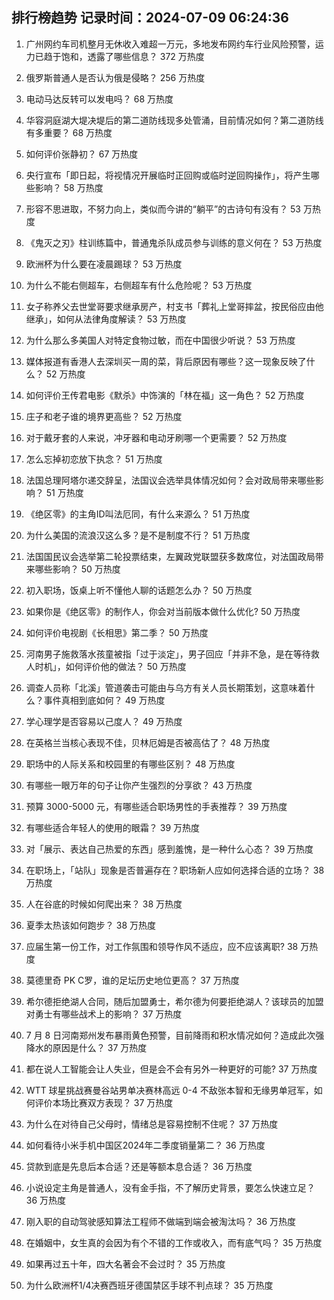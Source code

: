 
## 排行榜趋势 记录时间：2024-07-09 06:24:36
  
  1. 广州网约车司机整月无休收入难超一万元，多地发布网约车行业风险预警，运力已趋于饱和，透露了哪些信息？ 372 万热度
    
  2. 俄罗斯普通人是否认为俄是侵略？ 256 万热度
    
  3. 电动马达反转可以发电吗？ 68 万热度
    
  4. 华容洞庭湖大堤决堤后的第二道防线现多处管涌，目前情况如何？第二道防线有多重要？ 68 万热度
    
  5. 如何评价张静初？ 67 万热度
    
  6. 央行宣布「即日起，将视情况开展临时正回购或临时逆回购操作」，将产生哪些影响？ 58 万热度
    
  7. 形容不思进取，不努力向上，类似而今讲的“躺平”的古诗句有没有？ 53 万热度
    
  8. 《鬼灭之刃》柱训练篇中，普通鬼杀队成员参与训练的意义何在？ 53 万热度
    
  9. 欧洲杯为什么要在凌晨踢球？ 53 万热度
    
  10. 为什么不能右侧超车，右侧超车有什么危险呢？ 53 万热度
    
  11. 女子称养父去世堂哥要求继承房产，村支书「葬礼上堂哥摔盆，按民俗应由他继承」，如何从法律角度解读？ 53 万热度
    
  12. 为什么那么多美国人对特定食物过敏，而在中国很少听说？ 53 万热度
    
  13. 媒体报道有香港人去深圳买一周的菜，背后原因有哪些？这一现象反映了什么？ 52 万热度
    
  14. 如何评价王传君电影《默杀》中饰演的「林在福」这一角色？ 52 万热度
    
  15. 庄子和老子谁的境界更高些？ 52 万热度
    
  16. 对于戴牙套的人来说，冲牙器和电动牙刷哪一个更需要？ 52 万热度
    
  17. 怎么忘掉初恋放下执念？ 51 万热度
    
  18. 法国总理阿塔尔递交辞呈，法国议会选举具体情况如何？会对政局带来哪些影响？ 51 万热度
    
  19. 《绝区零》的主角ID叫法厄同，有什么来源么？ 51 万热度
    
  20. 为什么美国的流浪汉这么多？是不是制度不行？ 51 万热度
    
  21. 法国国民议会选举第二轮投票结束，左翼政党联盟获多数席位，对法国政局带来哪些影响？ 50 万热度
    
  22. 初入职场，饭桌上听不懂他人聊的话题怎么办？ 50 万热度
    
  23. 如果你是《绝区零》的制作人，你会对当前版本做什么优化? 50 万热度
    
  24. 如何评价电视剧《长相思》第二季？ 50 万热度
    
  25. 河南男子施救落水孩童被指「过于淡定」，男子回应「并非不急，是在等待救人时机」，如何评价他的做法？ 50 万热度
    
  26. 调查人员称「北溪」管道袭击可能由与乌方有关人员长期策划，这意味着什么？事件真相到底如何？ 49 万热度
    
  27. 学心理学是否容易以己度人？ 49 万热度
    
  28. 在英格兰当核心表现不佳，贝林厄姆是否被高估了？ 48 万热度
    
  29. 职场中的人际关系和校园里的有哪些区别？ 48 万热度
    
  30. 有哪些一眼万年的句子让你产生强烈的分享欲？ 43 万热度
    
  31. 预算 3000-5000 元，有哪些适合职场男性的手表推荐？ 39 万热度
    
  32. 有哪些适合年轻人的使用的眼霜？ 39 万热度
    
  33. 对「展示、表达自己热爱的东西」感到羞愧，是一种什么心态？ 39 万热度
    
  34. 在职场上，「站队」现象是否普遍存在？职场新人应如何选择合适的立场？ 38 万热度
    
  35. 人在谷底的时候如何爬出来？ 38 万热度
    
  36. 夏季太热该如何跑步？ 38 万热度
    
  37. 应届生第一份工作，对工作氛围和领导作风不适应，应不应该离职? 38 万热度
    
  38. 莫德里奇 PK C罗，谁的足坛历史地位更高？ 37 万热度
    
  39. 希尔德拒绝湖人合同，随后加盟勇士，希尔德为何要拒绝湖人？该球员的加盟对勇士有哪些战术上的影响？ 37 万热度
    
  40. 7 月 8 日河南郑州发布暴雨黄色预警，目前降雨和积水情况如何？造成此次强降水的原因是什么？ 37 万热度
    
  41. 都在说人工智能会让人失业，但是会不会有另外一种更好的可能? 37 万热度
    
  42. WTT 球星挑战赛曼谷站男单决赛林高远 0-4 不敌张本智和无缘男单冠军，如何评价本场比赛双方表现？ 37 万热度
    
  43. 为什么在对待自己父母时，情绪总是容易控制不住呢？ 37 万热度
    
  44. 如何看待小米手机中国区2024年二季度销量第二？ 36 万热度
    
  45. 贷款到底是先息后本合适？还是等额本息合适？ 36 万热度
    
  46. 小说设定主角是普通人，没有金手指，不了解历史背景，要怎么快速立足？ 36 万热度
    
  47. 刚入职的自动驾驶感知算法工程师不做端到端会被淘汰吗？ 36 万热度
    
  48. 在婚姻中，女生真的会因为有个不错的工作或收入，而有底气吗？ 35 万热度
    
  49. 如果再过五十年，四大名著会不会过时？ 35 万热度
    
  50. 为什么欧洲杯1/4决赛西班牙德国禁区手球不判点球？ 35 万热度
    